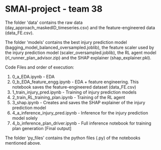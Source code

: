 # SMAI-project - team 38  


The folder 'data' contains the raw data (day_approach_maskedID_timeseries.csv) and the feature-engineered data (data_FE.csv).  


The folder 'models' contains the best injury prediction model (bagging_model_balanced_oversampled.joblib), the feature scaler used by the injury prediction model (scaler_oversampled.joblib), the RL agent model (rl_runner_plan_advisor.zip) and the SHAP explainer (shap_explainer.pkl).


Code Files and order of execution:  
1. 0_a_EDA.ipynb - EDA
2. 0_b_EDA_feature_engg.ipynb - EDA + feature engineering. This notebook saves the feature-engineered dataset (data_FE.csv)
3. 1_train_injury_pred.ipynb - Training of injury prediction models
4. 2_train_RL_training_plan.ipynb - Training of the RL agent 
5. 3_shap.ipynb - Creates and saves the SHAP explainer of the injury prediction model
6. 4_a_inference_injury_pred.ipynb - Inference for the injury prediction model solely
7. 4_b_inference_plan_driver.ipynb - Full inference notebook for training plan generation [Final output]


The folder 'py_files' contains the python files (.py) of the notebooks mentioned above.


